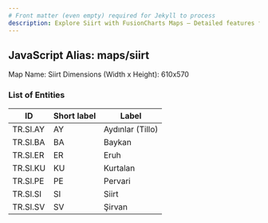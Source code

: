 ```yaml
---
# Front matter (even empty) required for Jekyll to process
description: Explore Siirt with FusionCharts Maps – Detailed features for seamless integration. Try now & enhance your data visualization today! 
---
```


## JavaScript Alias: maps/siirt

Map Name: Siirt
Dimensions (Width x Height): 610x570





### List of Entities

ID | Short label | Label
---|---|---|
TR.SI.AY | AY | Aydınlar (Tillo)
TR.SI.BA | BA | Baykan
TR.SI.ER | ER | Eruh
TR.SI.KU | KU | Kurtalan		
TR.SI.PE | PE | Pervari
TR.SI.SI | SI | Siirt
TR.SI.SV | SV | Şirvan